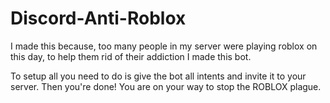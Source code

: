 # Discord-Anti-Roblox

I made this because, too many people in my server were playing roblox on this day, to help them rid of their addiction I made this bot.

To setup all you need to do is give the bot all intents and invite it to your server. Then you're done! You are on your way to stop the ROBLOX plague.
